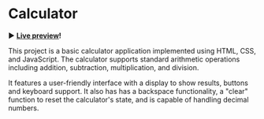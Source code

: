 # Calculator

:arrow_forward:  **[Live preview](https://nekosoffy.github.io/od-calculator/)!**

This project is a basic calculator application implemented using HTML, CSS, and JavaScript. The calculator supports standard arithmetic operations including addition, subtraction, multiplication, and division.

It features a user-friendly interface with a display to show results, buttons and keyboard support. It also has has a backspace functionality, a "clear" function to reset the calculator's state, and is capable of handling decimal numbers.
